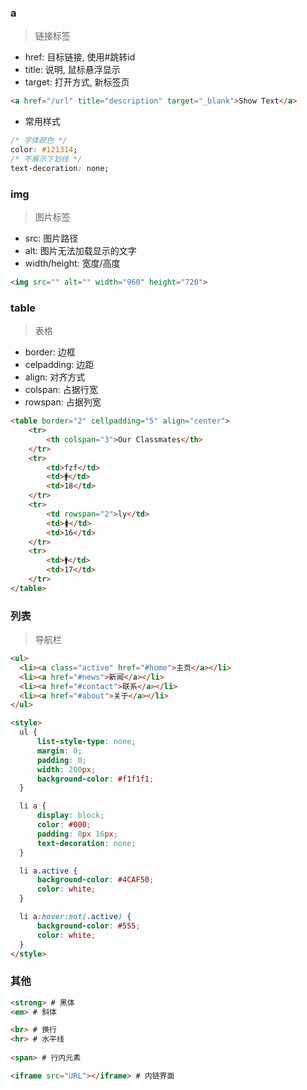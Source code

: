 <!-- 
title: 02-常用标签
sort: 
--> 

### a

> 链接标签

- href: 目标链接, 使用#跳转id
- title: 说明, 鼠标悬浮显示
- target: 打开方式, 新标签页

```html
<a href="/url" title="description" target="_blank">Show Text</a>
```

- 常用样式

```css
/* 字体颜色 */
color: #121314;
/* 不展示下划线 */
text-decoration: none;
```

### img

> 图片标签

- src: 图片路径
- alt: 图片无法加载显示的文字
- width/height: 宽度/高度

```html
<img src="" alt="" width="960" height="720">
```

### table

> 表格

- border: 边框
- celpadding: 边距
- align: 对齐方式
- colspan: 占据行宽
- rowspan: 占据列宽

```html
<table border="2" cellpadding="5" align="center">
    <tr>
        <th colspan="3">Our Classmates</th>
    </tr>
    <tr>
        <td>fzf</td>
        <td>🚹</td>
        <td>18</td>
    </tr>
    <tr>
        <td rowspan="2">ly</td>
        <td>🚺</td>
        <td>16</td>
    </tr>
    <tr>
        <td>🚹</td>
        <td>17</td>
    </tr>
</table>
```

### 列表

> 导航栏

```html
<ul>
  <li><a class="active" href="#home">主页</a></li>
  <li><a href="#news">新闻</a></li>
  <li><a href="#contact">联系</a></li>
  <li><a href="#about">关于</a></li>
</ul>

<style>
  ul {
      list-style-type: none;
      margin: 0;
      padding: 0;
      width: 200px;
      background-color: #f1f1f1;
  }

  li a {
      display: block;
      color: #000;
      padding: 8px 16px;
      text-decoration: none;
  }

  li a.active {
      background-color: #4CAF50;
      color: white;
  }

  li a:hover:not(.active) {
      background-color: #555;
      color: white;
  }
</style>
```

### 其他

```html
<strong> # 黑体
<em> # 斜体

<br> # 换行
<hr> # 水平线
  
<span> # 行内元素

<iframe src="URL"></iframe> # 内链界面
```

